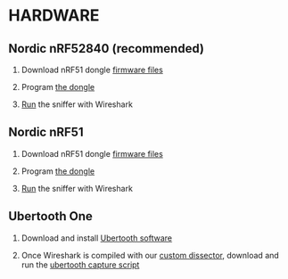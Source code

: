 # HARDWARE


## Nordic nRF52840 (recommended)

1. Download nRF51 dongle [firmware files](https://www.nordicsemi.com/Software-and-Tools/Development-Tools/nRF-Sniffer-for-Bluetooth-LE/Download#infotabs)

2. Program [the dongle](https://infocenter.nordicsemi.com/index.jsp?topic=%2Fug_nc_programmer%2FUG%2Fnrf_connect_programmer%2Fncp_programming_dongle.html)

3. [Run](https://infocenter.nordicsemi.com/index.jsp?topic=%2Fug_sniffer_ble%2FUG%2Fsniffer_ble%2Finstalling_sniffer_plugin.html) the sniffer with Wireshark


## Nordic nRF51 

1. Download nRF51 dongle [firmware files](https://www.nordicsemi.com/Software-and-tools/Development-Kits/nRF51-Dongle/Download#infotabs)

2. Program [the dongle](https://infocenter.nordicsemi.com/index.jsp?topic=%2Fug_nc_programmer%2FUG%2Fnrf_connect_programmer%2Fncp_programming_dk.html)

3. [Run](https://infocenter.nordicsemi.com/topic/ug_sniffer_ble/UG/sniffer_ble/running_sniffer.html) the sniffer with Wireshark

## Ubertooth One 

1. Download and install [Ubertooth software](https://github.com/greatscottgadgets/ubertooth/wiki/Build-Guide)

2. Once Wireshark is compiled with our [custom dissector](/dissector/INSTALL.md), download and run the 
[ubertooth capture script](/btleshark.sh)
